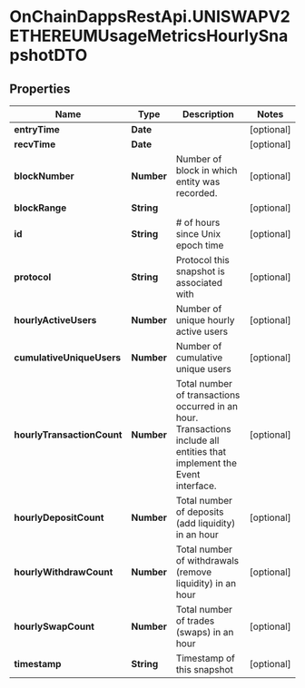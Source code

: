 # OnChainDappsRestApi.UNISWAPV2ETHEREUMUsageMetricsHourlySnapshotDTO

## Properties

Name | Type | Description | Notes
------------ | ------------- | ------------- | -------------
**entryTime** | **Date** |  | [optional] 
**recvTime** | **Date** |  | [optional] 
**blockNumber** | **Number** | Number of block in which entity was recorded. | [optional] 
**blockRange** | **String** |  | [optional] 
**id** | **String** | # of hours since Unix epoch time | [optional] 
**protocol** | **String** | Protocol this snapshot is associated with | [optional] 
**hourlyActiveUsers** | **Number** | Number of unique hourly active users | [optional] 
**cumulativeUniqueUsers** | **Number** | Number of cumulative unique users | [optional] 
**hourlyTransactionCount** | **Number** | Total number of transactions occurred in an hour. Transactions include all entities that implement the Event interface. | [optional] 
**hourlyDepositCount** | **Number** |  Total number of deposits (add liquidity) in an hour | [optional] 
**hourlyWithdrawCount** | **Number** | Total number of withdrawals (remove liquidity) in an hour | [optional] 
**hourlySwapCount** | **Number** | Total number of trades (swaps) in an hour | [optional] 
**timestamp** | **String** | Timestamp of this snapshot | [optional] 


